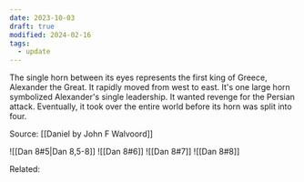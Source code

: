 ```yaml
---
date: 2023-10-03
draft: true
modified: 2024-02-16
tags:
  - update
---
```

The single horn between its eyes represents the first king of Greece, Alexander the Great. It rapidly moved from west to east. It's one large horn symbolized Alexander's single leadership. It wanted revenge for the Persian attack. Eventually, it took over the entire world before its horn was split into four.

Source: [[Daniel by John F Walvoord]]

![[Dan 8#5|Dan 8,5-8]] ![[Dan 8#6]] ![[Dan 8#7]] ![[Dan 8#8]]


Related:

